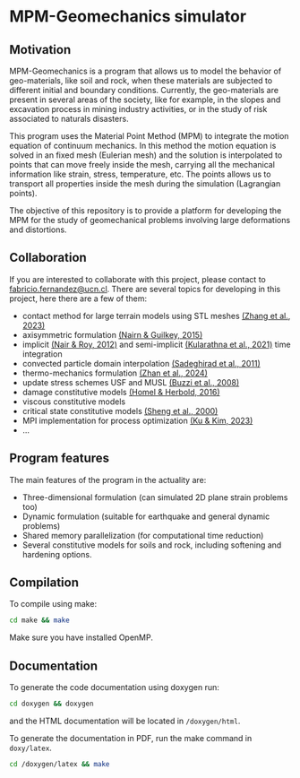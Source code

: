 # MPM-Geomechanics simulator

## Motivation

MPM-Geomechanics is a program that allows us to model the behavior of geo-materials, like soil and rock, when these materials are subjected to different initial and boundary conditions. Currently, the geo-materials are present in several areas of the society, like for example, in the slopes and excavation process in mining industry activities, or in the study of risk associated to naturals disasters.

This program uses the Material Point Method (MPM) to integrate the motion equation of continuum mechanics. In this method the motion equation is solved in an fixed mesh (Eulerian mesh) and the solution is interpolated to points that can move freely inside the mesh, carrying all the mechanical information like strain, stress, temperature, etc. The points allows us to transport all properties inside the mesh during the simulation (Lagrangian points).

The objective of this repository is to provide a platform for developing the MPM for the study of geomechanical problems involving large deformations and distortions.

## Collaboration

If you are interested to collaborate with this project, please contact to fabricio.fernandez@ucn.cl. There are several topics for developing in this project, here there are a few of them:
- contact method for large terrain models using STL meshes [(Zhang et al., 2023)](https://www.sciencedirect.com/science/article/abs/pii/S0266352X23001684)
- axisymmetric formulation [(Nairn & Guilkey, 2015)](https://www.cof.orst.edu/cof/wse/faculty/Nairn/papers/AxisymGIMP.pdf)
- implicit [(Nair & Roy, 2012)](https://doi.org/10.1080/15376494.2010.550082) and semi-implicit [(Kularathna et al., 2021)](https://doi.org/10.1002/nag.3207) time integration
- convected particle domain interpolation [(Sadeghirad et al., 2011)](https://onlinelibrary.wiley.com/doi/10.1002/nme.3110)
- thermo-mechanics formulation [(Zhan et al., 2024)](https://ui.adsabs.harvard.edu/link_gateway/2024CGeot.17006313Z/doi:10.1016/j.compgeo.2024.106313)
- update stress schemes USF and MUSL [(Buzzi et al., 2008)](https://www.newcastle.edu.au/__data/assets/pdf_file/0015/22236/Caveats-on-the-implementation-of-the-generalized-material-point-method.pdf)
- damage constitutive models [(Homel & Herbold, 2016)](https://onlinelibrary.wiley.com/doi/abs/10.1002/nme.5317)
- viscous constitutive models
- critical state constitutive models [(Sheng et al., 2000)](https://www.newcastle.edu.au/__data/assets/pdf_file/0015/22560/45_Aspects-of-finite-element-implementation-of-critical-state-models.pdf)
- MPI implementation for process optimization [(Ku & Kim, 2023)](https://doi.org/10.1007/s40571-022-00480-y)
- ...

## Program features

The main features of the program in the actuality are: 
- Three-dimensional formulation (can simulated 2D plane strain problems too)
- Dynamic formulation (suitable for earthquake and general dynamic problems)
- Shared memory parallelization (for computational time reduction)
- Several constitutive models for soils and rock, including softening and hardening options.

## Compilation

To compile using make:

```bash
cd make && make
```
Make sure you have installed OpenMP.

## Documentation

To generate the code documentation using doxygen run: 

```bash
cd doxygen && doxygen
```
and the HTML documentation will be located in `/doxygen/html`.

To generate the documentation in PDF, run the make command in `doxy/latex`.

```bash
cd /doxygen/latex && make
```